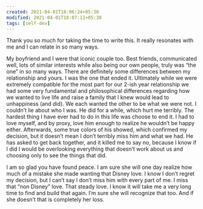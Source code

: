 ```yaml
---
created: 2021-04-01T18:06:24+05:30
modified: 2021-04-01T18:07:11+05:30
tags: [self-dev]
---
```


 Thank you so much for taking the time to write this. It really resonates with me and I can relate in so many ways. 

My boyfriend and I were that iconic couple too. Best friends, communicated well, lots of similar interests while also being our own people, truly was “the one” in so many ways. There are definitely some differences between my relationship and yours. I was the one that ended it. Ultimately while we were extremely compatible for the most part for our 2-ish year relationship we had some very fundamental and philosophical differences regarding how we wanted to live life and raise a family that I knew would lead to unhappiness (and did). We each wanted the other to be what we were not. I couldn’t lie about who I was. He did for a while, which hurt me terribly. The hardest thing I have ever had to do in this life was choose to end it. I had to love myself, and by proxy, love him enough to realize he wouldn’t be happy either. Afterwards, some true colors of his showed, which confirmed my decision, but it doesn’t mean I don’t terribly miss him and what we had. He has asked to get back together, and it killed me to say no, because I know if I did I would be overlooking everything that doesn’t work about us and choosing only to see the things that did. 

I am so glad you have found peace. I am sure she will one day realize how much of a mistake she made wanting that Disney love. I know I don’t regret my decision, but I can’t say I don’t miss him with every part of me. I miss that “non Disney” love. That steady love. I know it will take me a very long time to find and build that again. I’m sure she will recognize that too. And if she doesn’t that is completely her loss. 
